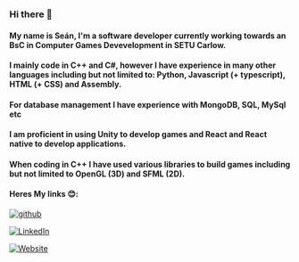 ### Hi there 👋
#### My name is Seán, I'm a software developer currently working towards an BsC in Computer Games Devevelopment in SETU Carlow.
#### I mainly code in C++ and C#, however I have experience in many other languages including but not limited to: Python, Javascript (+ typescript), HTML (+ CSS) and Assembly. 
#### For database management I have experience with MongoDB, SQL, MySql etc

#### I am proficient in using Unity to develop games and React and React native to develop applications.

#### When coding in C++ I have used various libraries to build games including but not limited to OpenGL (3D) and SFML (2D).

#### Heres My links 😊:


[![github](https://img.shields.io/badge/GitHub-000000?style=for-the-badge&logo=GitHub&logoColor=white)](https://Github.com/SeanWhelan117)

[![LinkedIn](https://img.shields.io/badge/LinkedIn-0077B5?style=for-the-badge&logo=linkedin&logoColor=white)](https://linkedin.com/in/sean-whelan117)

[![Website](https://img.shields.io/badge/website-My%20Website-orange)](https://seanwhelan117.wixsite.com/seanwhelan/about-8)


<!--
**SeanWhelan117/SeanWhelan117** is a ✨ _special_ ✨ repository because its `README.md` (this file) appears on your GitHub profile.

Here are some ideas to get you started:

- 🔭 I’m currently working on ...
- 🌱 I’m currently learning ...
- 👯 I’m looking to collaborate on ...
- 🤔 I’m looking for help with ...
- 💬 Ask me about ...
- 📫 How to reach me: ...
- 😄 Pronouns: ...
- ⚡ Fun fact: ...
-->



